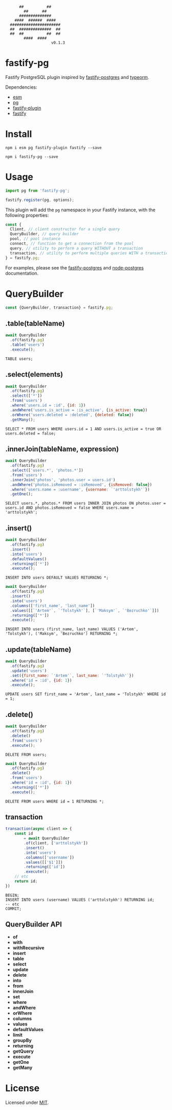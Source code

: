 ```
      ##          ##
        ##      ##
      ##############
    ####  ######  ####
  ######################
  ##  ##############  ##
  ##  ##          ##  ##
        ####  ####
                    v0.1.3    
```

# fastify-pg

Fastify PostgreSQL plugin inspired by [fastify-postgres](https://github.com/fastify/fastify-postgres) and [typeorm](https://github.com/typeorm/typeorm).

Dependencies: 
 - [esm](https://github.com/standard-things/esm)
 - [pg](https://github.com/brianc/node-postgres)
 - [fastify-plugin](https://github.com/fastify/fastify-plugin)
 - [fastify](https://github.com/fastify/fastify)

# Install

```
npm i esm pg fastify-plugin fastify --save
```

```
npm i fastify-pg --save
```

# Usage

```js
import pg from 'fastify-pg';
```

```js
fastify.register(pg, options);
```

This plugin will add the `pg` namespace in your Fastify instance, with the following properties:

```js
const {
  Client, // client constructor for a single query
  QueryBuilder, // query builder
  pool, // pool instance
  connect, // function to get a connection from the pool
  query, // utility to perform a query WITHOUT a transaction
  transaction, // utility to perform multiple queries WITH a transaction
} = fastify.pg;
```

For examples, please see the [fastify-postgres](https://github.com/fastify/fastify-postgres/blob/master/README.md) and [node-postgres](https://node-postgres.com/) documentation.

# QueryBuilder

```js
const {QueryBuilder, transaction} = fastify.pg;
```

## .table(tableName)

```js
await QueryBuilder
  .of(fastify.pg)
  .table('users')
  .execute();
```

```
TABLE users;
```

## .select(elements)

```js
await QueryBuilder
  .of(fastify.pg)
  .select(['*'])
  .from('users')
  .where('users.id = :id', {id: 1})
  .andWhere('users.is_active = :is_active', {is_active: true})
  .orWhere('users.deleted = :deleted', {deleted: false})
  .getMany();
```

```
SELECT * FROM users WHERE users.id = 1 AND users.is_active = true OR users.deleted = false;
```

## .innerJoin(tableName, expression)

```js
await QueryBuilder
  .of(fastify.pg)
  .select(['users.*', 'photos.*'])
  .from('users')
  .innerJoin('photos', 'photos.user = users.id')
  .andWhere('photos.isRemoved = :isRemoved', {isRemoved: false})
  .where('users.name = :username', {username: `'arttolstykh'`})
  .getOne();
```

```
SELECT users.*, photos.* FROM users INNER JOIN photos ON photos.user = users.id AND photos.isRemoved = false WHERE users.name = 'arttolstykh';
```

## .insert()

```js
await QueryBuilder
  .of(fastify.pg)
  .insert()
  .into('users')
  .defaultValues()
  .returning(['*'])
  .execute();
```

```
INSERT INTO users DEFAULT VALUES RETURNING *;
```

```js
await QueryBuilder
  .of(fastify.pg)
  .insert()
  .into('users')
  .columns(['first_name', 'last_name'])
  .values([[`'Artem'`, `'Tolstykh'`], [`'Maksym'`, `'Bezruchko'`]])
  .returning(['*'])
  .execute();
```

```
INSERT INTO users (first_name, last_name) VALUES ('Artem', 'Tolstykh'), ('Maksym', 'Bezruchko') RETURNING *;
```

## .update(tableName)

```js
await QueryBuilder
  .of(fastify.pg)
  .update('users')
  .set({first_name: `'Artem'`, last_name: `'Tolstykh'`})
  .where('id = :id', {id: 1})
  .execute();
```

```
UPDATE users SET first_name = 'Artem', last_name = 'Tolstykh' WHERE id = 1;
```

## .delete()

```js
await QueryBuilder
  .of(fastify.pg)
  .delete()
  .from('users')
  .execute();
```

```
DELETE FROM users;
```

```js
await QueryBuilder
  .of(fastify.pg)
  .delete()
  .from('users')
  .where('id = :id', {id: 1})
  .returning(['*'])
  .execute();
```

```
DELETE FROM users WHERE id = 1 RETURNING *;
```

## transaction

```js
transaction(async client => {
    const id 
        = await QueryBuilder
        .of(client, ['arttolstykh'])
        .insert()
        .into('users')
        .columns(['username'])
        .values([['$1']])
        .returning(['id'])
        .execute();
    // etc
    return id;
})
```

```
BEGIN;
INSERT INTO users (username) VALUES ('arttolstykh') RETURNING id;
-- etc
COMMIT;
```

## QueryBuilder API

- **of**
- **with**
- **withRecursive**
- **insert**
- **table**
- **select**
- **update**
- **delete**
- **into**
- **from**
- **innerJoin**
- **set**
- **where**
- **andWhere**
- **orWhere**
- **columns**
- **values**
- **defaultValues**
- **limit**
- **groupBy**
- **returning**
- **getQuery**
- **execute**
- **getOne**
- **getMany**

# License

Licensed under [MIT](./LICENSE).
